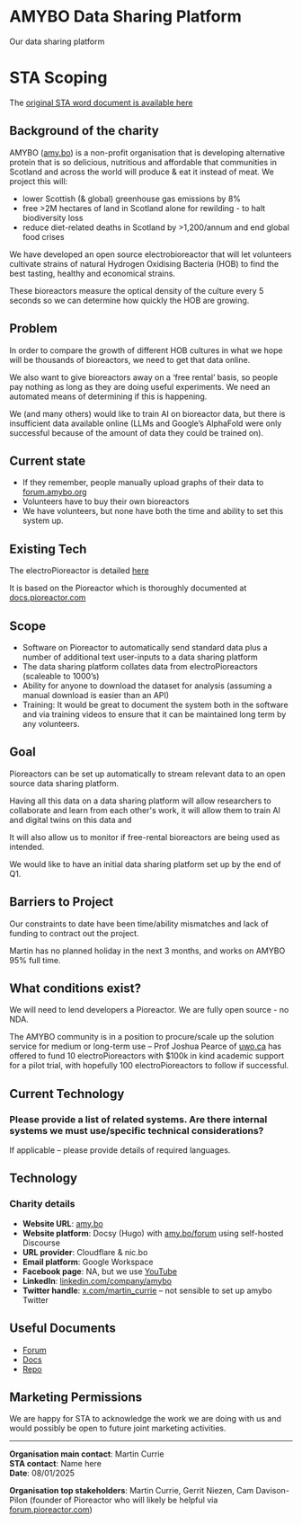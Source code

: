 # AMYBO Data Sharing Platform

Our data sharing platform

# STA Scoping

The [original STA word document is available here](https://github.com/Amybo-org/DSP/blob/main/AMYBO-DSP-STA%2BProject%2BScope%2BDocument%2BV0.4%2B(6).docx)

## Background of the charity

AMYBO ([amy.bo](https://amy.bo)) is a non-profit organisation that is developing alternative protein that is so delicious, nutritious and affordable that communities in Scotland and across the world will produce & eat it instead of meat. We project this will:

- lower Scottish (& global) greenhouse gas emissions by 8%
- free >2M hectares of land in Scotland alone for rewilding - to halt biodiversity loss
- reduce diet-related deaths in Scotland by >1,200/annum and end global food crises

We have developed an open source electrobioreactor that will let volunteers cultivate strains of natural Hydrogen Oxidising Bacteria (HOB) to find the best tasting, healthy and economical strains.

These bioreactors measure the optical density of the culture every 5 seconds so we can determine how quickly the HOB are growing.

## Problem

In order to compare the growth of different HOB cultures in what we hope will be thousands of bioreactors, we need to get that data online.

We also want to give bioreactors away on a ‘free rental’ basis, so people pay nothing as long as they are doing useful experiments. We need an automated means of determining if this is happening.

We (and many others) would like to train AI on bioreactor data, but there is insufficient data available online (LLMs and Google’s AlphaFold were only successful because of the amount of data they could be trained on).

## Current state

- If they remember, people manually upload graphs of their data to [forum.amybo.org](https://forum.amybo.org)
- Volunteers have to buy their own bioreactors
- We have volunteers, but none have both the time and ability to set this system up.

## Existing Tech

The electroPioreactor is detailed [here](https://docs.pioreactor.com)

It is based on the Pioreactor which is thoroughly documented at [docs.pioreactor.com](https://docs.pioreactor.com)

## Scope

- Software on Pioreactor to automatically send standard data plus a number of additional text user-inputs to a data sharing platform
- The data sharing platform collates data from electroPioreactors (scaleable to 1000’s)
- Ability for anyone to download the dataset for analysis (assuming a manual download is easier than an API)
- Training: It would be great to document the system both in the software and via training videos to ensure that it can be maintained long term by any volunteers.

## Goal

Pioreactors can be set up automatically to stream relevant data to an open source data sharing platform.

Having all this data on a data sharing platform will allow researchers to collaborate and learn from each other's work, it will allow them to train AI and digital twins on this data and

It will also allow us to monitor if free-rental bioreactors are being used as intended.

We would like to have an initial data sharing platform set up by the end of Q1.

## Barriers to Project

Our constraints to date have been time/ability mismatches and lack of funding to contract out the project.

Martin has no planned holiday in the next 3 months, and works on AMYBO 95% full time.

## What conditions exist?

We will need to lend developers a Pioreactor. We are fully open source - no NDA.

The AMYBO community is in a position to procure/scale up the solution service for medium or long-term use – Prof Joshua Pearce of [uwo.ca](https://uwo.ca) has offered to fund 10 electroPioreactors with $100k in kind academic support for a pilot trial, with hopefully 100 electroPioreactors to follow if successful.

## Current Technology

### Please provide a list of related systems. Are there internal systems we must use/specific technical considerations?  

If applicable – please provide details of required languages.

## Technology

### Charity details

- **Website URL**: [amy.bo](https://amy.bo)
- **Website platform**: Docsy (Hugo) with [amy.bo/forum](https://amy.bo/forum) using self-hosted Discourse
- **URL provider**: Cloudflare & nic.bo
- **Email platform**: Google Workspace
- **Facebook page**: NA, but we use [YouTube](https://www.youtube.com/@AMYBO)
- **LinkedIn**: [linkedin.com/company/amybo](https://linkedin.com/company/amybo)
- **Twitter handle**: [x.com/martin_currie](https://x.com/martin_currie) – not sensible to set up amybo Twitter 

## Useful Documents

- [Forum](https://amy.bo/forum)
- [Docs](https://amy.bo/docs)
- [Repo](https://amy.bo/repo)

## Marketing Permissions

We are happy for STA to acknowledge the work we are doing with us and would possibly be open to future joint marketing activities.  

---

**Organisation main contact**: Martin Currie  
**STA contact**: Name here  
**Date**: 08/01/2025  

**Organisation top stakeholders**: Martin Currie, Gerrit Niezen, Cam Davison-Pilon (founder of Pioreactor who will likely be helpful via [forum.pioreactor.com](https://forum.pioreactor.com))
